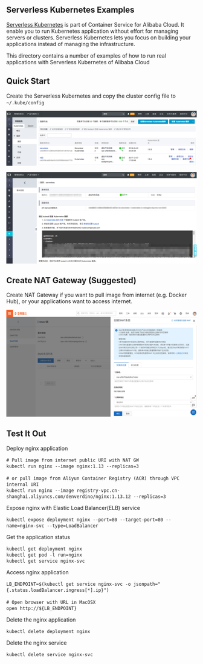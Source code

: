 ## Serverless Kubernetes Examples

[Serverless Kubernetes](https://www.aliyun.com/product/kubernetes) is part of Container Service for Alibaba Cloud. It enable you to run Kubernetes application without effort for managing servers or clusters. Serverless Kubernetes lets you focus on building your applications instead of managing the infrastructure.

This directory contains a number of examples of how to run real applications with Serverless Kubernetes of Alibaba Cloud


## Quick Start

Create the Serverless Kubernetes and copy the cluster config file to  ```~/.kube/config```

![cluster](./cluster.png)



![config](./config.png)


## Create NAT Gateway (Suggested)

Create NAT Gateway if you want to pull image from internet (e.g. Docker Hub), or your applications want to access internet.

![snat](./SNAT.png)

## Test It Out

Deploy nginx application


```
# Pull image from internet public URI with NAT GW
kubectl run nginx --image nginx:1.13 --replicas=3

# or pull image from Aliyun Container Registry (ACR) through VPC internal URI
kubectl run nginx --image registry-vpc.cn-shanghai.aliyuncs.com/denverdino/nginx:1.13.12 --replicas=3

```

Expose nginx with Elastic Load Balancer(ELB) service 

```
kubectl expose deployment nginx --port=80 --target-port=80 --name=nginx-svc --type=LoadBalancer
```


Get the application status

```
kubectl get deployment nginx
kubectl get pod -l run=nginx
kubectl get service nginx-svc
```

Access nginx application

```
LB_ENDPOINT=$(kubectl get service nginx-svc -o jsonpath="{.status.loadBalancer.ingress[*].ip}")

# Open browser with URL in MacOSX
open http://${LB_ENDPOINT}
```


Delete the nginx application

```
kubectl delete deployment nginx
```

Delete the nginx service

```
kubectl delete service nginx-svc
```
